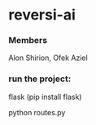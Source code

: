 # reversi-ai

### Members
Alon Shirion, 
Ofek Aziel

### run the project:

flask (pip install flask)

python routes.py
